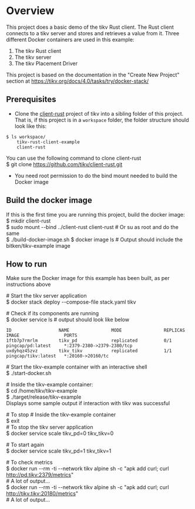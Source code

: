 Overview
========
This project does a basic demo of the tikv Rust client. The Rust client connects to a 
tikv server and stores and retrieves a value from it. Three different Docker containers are
used in this example:
1. The tikv Rust client
1. The tikv server
1. The tikv Placement Driver

This project is based on the documentation in the "Create New Project" section at 
https://tikv.org/docs/4.0/tasks/try/docker-stack/

Prerequisites
-----------
* Clone the [client-rust](https://github.com/tikv/client-rust) project of tikv into a sibling folder of this project. That is,
if this project is in a `workspace` folder, the folder structure should look like this:  
```  
$ ls workspace/  
    tikv-rust-client-example  
    client-rust
```  
You can use the following command to clone client-rust  
$ git clone https://github.com/tikv/client-rust.git  
  
* You need root permission to do the bind mount needed to build the Docker image

Build the docker image
---------------------
If this is the first time you are running this project, build the docker image:  
$ mkdir client-rust  
$ sudo mount --bind ../client-rust client-rust # Or su as root and do the same  
$ ./build-docker-image.sh 
$ docker image ls # Output should include the bitken/tikv-example image

How to run
-----------
Make sure the Docker image for this example has been built, as per instructions above

\# Start the tikv server application  
$ docker stack deploy --compose-file stack.yaml tikv  

\# Check if its components are running  
$ docker service ls # output should look like below  
```
ID                  NAME                MODE                REPLICAS            IMAGE                 PORTS
1ftb7p7rmrlm        tikv_pd             replicated          0/1                 pingcap/pd:latest     *:2379-2380->2379-2380/tcp
uxdyhqz45zvz        tikv_tikv           replicated          1/1                 pingcap/tikv:latest   *:20160->20160/tc
```
\# Start the tikv-example container with an interactive shell  
$ ./start-docker.sh  
  
\# Inside the tikv-example container:  
$ cd /home/tikv/tikv-example  
$ ./target/release/tikv-example  
Displays some sample output if interaction with tikv was successful  
  
\# To stop
\# Inside the tikv-example container  
$ exit  
\# To stop the tikv server application    
$ docker service scale tikv_pd=0 tikv_tikv=0  
  
\# To start again  
$ docker service scale tikv_pd=1 tikv_tikv=1  
  
\# To check metrics  
$ docker run --rm -ti --network tikv alpine sh -c "apk add curl; curl http://pd.tikv:2379/metrics"  
\# A lot of output...  
$ docker run --rm -ti --network tikv alpine sh -c "apk add curl; curl http://tikv.tikv:20180/metrics"  
\# A lot of output...  
  
